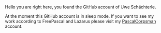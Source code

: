 Hello you are right here, you found the GitHub account of Uwe Schächterle.

At the moment this GitHub account is in sleep mode. If you want to see my work according to FreePascal and Lazarus please visit my [PascalCorpsman](https://github.com/PascalCorpsman) account.
